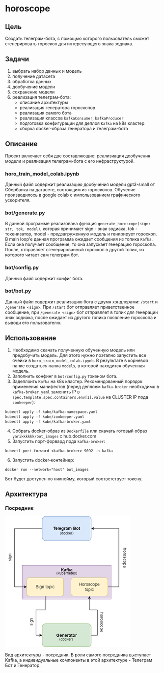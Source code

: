 # horoscope
## Цель
Создать телеграм-бота, с помощью которого пользователь сможет сгенерировать гороскоп для интересующего знака зодиака.
## Задачи 
1) выбрать набор данных и модель
2) получение датасета
3) обработка данных
4) дообучение модели
5) сохранение модели
6) реализация телеграм-бота:
   - описание архитектуры
   - реализация генератора гороскопов
   - реализация самого бота
   - реализация классов `kafkaConsumer`, `kafkaProducer`
   - подготовка конфигурации для деплоя `Kafka` на k8s кластер
   - сборка docker-образа генератора и телеграм-бота

## Описание
Проект включает себя две составляющие: реализиация дообучения модели и реализация телеграм-бота с его инфраструктурой.

### horo_train_model_colab.ipynb
Данный файл содержит реализацию дообучения модели gpt3-small от Сбербанка на датасете, состоящим из гороскопов. Обучение производилось в google colab с импользованием графического ускорителя.

### bot/generate.py
В данной программе реализована функция `generate_horoscope(sign: str, tok, model)`, которая принимает sign - знак зодиака, tok - токенизатор, model - предзагруженную модель и генирирует гороскоп.
В main loop'e данная программа ожидает сообщения из топика `Kafka`. Если она получает сообщение, то она запускает генерацию гороскопа. После, отправляет сгенерированный гороскоп в другой топик, из которого читает сам телеграм бот.

### bot/config.py
Данный файл содержит конфиг бота.

### bot/bot.py
Данный файл содержит реализацию бота с двумя хэндлерами: `/start` и `/generate <sign>`. При `/start` бот отправляет приветственное сообщение, при `/generate <sign>` бот отправляет в топик для генерации знак зодиака, после ожидает из другого топика появление гороскопа и выводи его пользователю.

## Использование
1) Необходимо скачать полученную обученную модель или предобучить модель. Для этого нужно поэтапно запустить все ячейки в `horo_train_model_colab.ipynb`. В результате в корневой папке создаться папка `models`, в которой находится обученная модель.
2) Заполнить конфинг в `bot/config.py` токеном бота.
3) Задеплоить `Kafka` на k8s кластер. Рекомендованный порядок применения манифестов (перед деплоем `kafka-broker` необходимо в `kafka-broker.yaml` заменить IP в `spec.template.spec.containers.env[1].value` на CLUSTER IP пода `zookeeper`):
```
kubectl apply -f kube/kafka-namespace.yaml
kubectl apply -f kube/zookeeper.yaml
kubectl apply -f kube/kafka-broker.yaml
```
4) Собрать docker-образ из `Dockerfile` или скачать готовый образ `yarikkkkkk/bot_images` с hub.docker.com
5) Запустить порт-форвард пода `kafka-broker`:
```
kubectl port-forward <kafka-broker> 9092 -n kafka
```
6) Запустить docker-контейнер:
```
docker run --network="host" bot_images
```
Бот будет доступен по никнейму, который соответствует токену.

## Архитектура

### Посредник

![архитектура](img/horoscopes.drawio.png)

Вид архитектуры - посредник. В роли самого посредника выступает Kafka, а индивидуальные компоненты в этой архитектуре - Телеграм Бот и Генератор.
